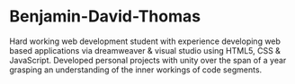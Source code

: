 # Benjamin-David-Thomas
Hard working web development student with experience developing web based applications via dreamweaver &amp; visual studio using HTML5, CSS &amp; JavaScript. Developed personal projects with unity over the span of a year grasping an understanding of the inner workings of code segments. 
